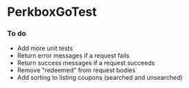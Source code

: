 # PerkboxGoTest

### To do
- Add more unit tests
- Return error messages if a request fails
- Return success messages if a request succeeds
- Remove "redeemed" from request bodies
- Add sorting to listing coupons (searched and unsearched)

